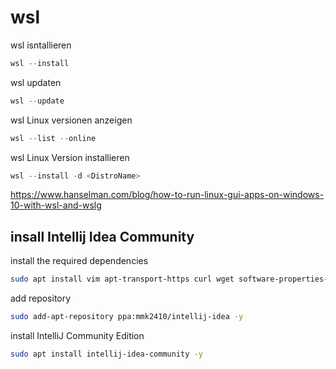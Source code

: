 # wsl

wsl isntallieren
```powershell
wsl --install
```

wsl updaten
```powershell
wsl --update
```

wsl Linux versionen anzeigen
```powershell
wsl --list --online
```

wsl Linux Version installieren
```powershell
wsl --install -d <DistroName>
```

  
https://www.hanselman.com/blog/how-to-run-linux-gui-apps-on-windows-10-with-wsl-and-wslg
  

## insall Intellij Idea Community

 install the required dependencies
```bash
sudo apt install vim apt-transport-https curl wget software-properties-common
```

add repository
```bash
sudo add-apt-repository ppa:mmk2410/intellij-idea -y
```

install IntelliJ Community Edition
```bash
sudo apt install intellij-idea-community -y
```
